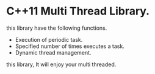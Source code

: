 ﻿C++11 Multi Thread Library.
=============================

this library have the following functions.

* Execution of periodic task.
* Specified number of times executes a task.
* Dynamic thread management.

this library, It will enjoy your multi threaded.
